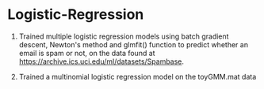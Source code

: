 # Logistic-Regression

1. Trained multiple logistic regression models using batch gradient descent, Newton's method and glmfit() function to predict whether an email is spam or not, on the data found at https://archive.ics.uci.edu/ml/datasets/Spambase.

2. Trained a multinomial logistic regression model on the toyGMM.mat data
